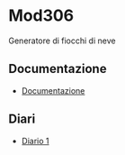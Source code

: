 # Mod306
Generatore di fiocchi di neve

## Documentazione
- [Documentazione](Documentazione.md)

## Diari
- [Diario 1](JONMUE_Diario_2019-09-06.md)
